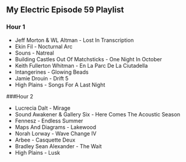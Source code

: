 ## My Electric Episode 59 Playlist

### Hour 1
* Jeff Morton & WL Altman - Lost In Transcription
* Ekin Fil - Nocturnal Arc
* Souns - Natreal
* Building Castles Out Of Matchsticks - One Night In October
* Keith Fullerton Whitman - En La Parc De La Ciutadella
* Intangerines - Glowing Beads
* Jamie Drouin - Drift 5
* High Plains - Songs For A Last Night

###Hour 2
* Lucrecia Dalt - Mirage
* Sound Awakener & Gallery Six - Here Comes The Acoustic Season
* Fennesz - Endless Summer
* Maps And Diagrams - Lakewood
* Norah Lorway - Wave Change IV
* Arbee - Casquette Deux
* Bradley Sean Alexander - The Wait
* High Plains - Lusk